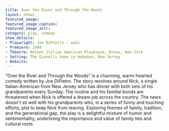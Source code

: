 ```yaml
---
title: Over the River and Through the Woods
layout: shows
featured_image: 
featured_image_caption: 
featured_image_attr:
category: play, comedy
show_details: 
- Playwright: Joe DiPietro - wiki
- Premiere: 1994
- Theatre: Belmot Italian American Playhouse, Bronx, New York
- Setting: The Gianelli home in Hoboken, New Jersey 
- Website: 
---
```

"Over the River and Through the Woods" is a charming, warm-hearted comedy written by Joe DiPietro. The story revolves around Nick, a single Italian-American from New Jersey who has dinner with both sets of his grandparents every Sunday. The routine and his familial bonds are threatened when Nick is offered a dream job across the country. The news doesn't sit well with his grandparents who, in a series of funny and touching efforts, plot to keep Nick from leaving. Exploring themes of family, tradition, and the generational gap, the play is a delightful mixture of humor and sentimentality, underlining the importance and value of family ties and cultural roots. 